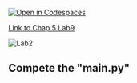 [![Open in Codespaces](https://classroom.github.com/assets/launch-codespace-2972f46106e565e64193e422d61a12cf1da4916b45550586e14ef0a7c637dd04.svg)](https://classroom.github.com/open-in-codespaces?assignment_repo_id=15361575)

[Link to Chap 5 Lab9](https://docs.google.com/presentation/d/1r3h2R9JwK9HK_U2Ia-zncL0BSjHV6Giu6ugNJ6yZpgc/edit#slide=id.g16b637da4c8_3_116)

![Lab2](https://nimbus-screenshots.s3.amazonaws.com/s/eb3fa7d494b365e9e3a3638ca3e7086b.png)

## Compete the "main.py"


